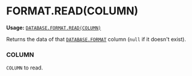 # FORMAT.READ(COLUMN)
**Usage:** [`DATABASE.FORMAT.READ(COLUMN)`](https://github.com/NeedleChat/NeedleDB/blob/docs/docs/DATABASE/classes/FORMAT.md)

Returns the data of that [`DATABASE.FORMAT`](https://github.com/NeedleChat/NeedleDB/blob/docs/docs/DATABASE/classes/FORMAT.md) column (`null` if it doesn't exist).

### COLUMN
`COLUMN` to read.
